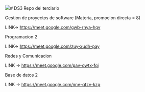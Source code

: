 

![](C:\Users\Ivan\Documents\DS3\img\theup.jpg)# DS3
Repo del terciario

Gestion de proyectos de software (Materia, promocion directa = 8)

LINK-> https://meet.google.com/gwb-rnya-hqv

Programacion 2 

LINK-> https://meet.google.com/zuy-xudh-pay

Redes y Comunicacion

LINK -> https://meet.google.com/pav-owtx-fqj

Base de datos 2

LINK -> https://meet.google.com/nne-qtzv-kzp

